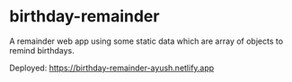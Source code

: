 # birthday-remainder
A remainder web app using some static data which are array of objects to remind birthdays.

Deployed: https://birthday-remainder-ayush.netlify.app
